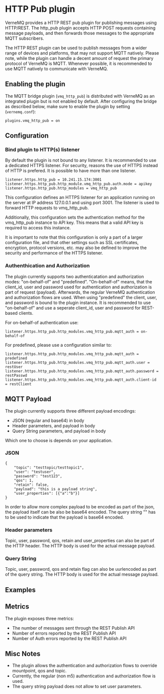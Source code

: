 # HTTP Pub plugin

VerneMQ provides a HTTP REST pub plugin for publishing messages using HTTP/REST. The http_pub plugin accepts HTTP POST requests containing message payloads, and then forwards those messages to the appropriate MQTT subscribers.

The HTTP REST plugin can be used to publish messages from a wider range of devices and platforms, that may not support MQTT natively. Please note, while the plugin can handle a decent amount of request the primary protocol of VerneMQ is MQTT. Whenever possible, it is recommended to use MQTT natively to communicate with VerneMQ. 

## Enabling the plugin

The MQTT bridge plugin (`vmq_http_pub`) is distributed with VerneMQ as an integrated plugin but is not enabled by default. After configuring the bridge as described below, make sure to enable the plugin by setting (`vernemq.conf`):

```text
plugins.vmq_http_pub = on
```

## Configuration
### Bind plugin to HTTP(s) listener
By default the plugin is not bound to any listener. It is recommended to use a dedicated HTTPS listener. For security, reasons the use of HTTPS instead of HTTP is prefered. It is possible to have more than one listener.

```text
listener.https.http_pub = 10.241.15.174:3001
listener.https.http_pub.http_module.vmq_http_pub.auth.mode = apikey
listener.https.http_pub.http_modules = vmq_http_pub
```
This configuration defines an HTTPS listener for an application running on the server at IP address 127.0.0.1 and using port 3001. The listener is used to forward HTTP requests to vmq_http_pub.

Additionally, this configuration sets the authentication method for the vmq_http_pub instance to API key. This means that a valid API key is required to access this instance.

It is important to note that this configuration is only a part of a larger configuration file, and that other settings such as SSL certificates, encryption, protocol versions, etc. may also be defined to improve the security and performance of the HTTPS listener.

### Authenthication and Authorization
The plugin currently supports two authenticatation and authorization modes: "on-behalf-of" and "predefined". "On-behalf-of" means, that the client_id, user and password used for authentication and authorization is part of request (payload). Afterwards, the regular VerneMQ authentication and authorization flows are used. When using "predefined" the client, user, and password is bound to the plugin instance. It is recommended to use "on-behalf-of" and use a seperate client_id, user and password for REST-based clients.

For on-behalf-of authentication use:
```text
listener.https.http_pub.http_modules.vmq_http_pub.mqtt_auth = on-behalf-of
```

For predefined, please use a configuration similar to:
```text
listener.https.http_pub.http_modules.vmq_http_pub.mqtt_auth = predefined
listener.https.http_pub.http_modules.vmq_http_pub.mqtt_auth.user = restUser
listener.https.http_pub.http_modules.vmq_http_pub.mqtt_auth.password = restPasswd
listener.https.http_pub.http_modules.vmq_http_pub.mqtt_auth.client-id = restClient
```


## MQTT Payload
The plugin currently supports three different payload encodings: 
* JSON (regular and base64) in body
* Header parameters, and payload in body
* Query String parameters, and payload in body

Which one to choose is depends on your application.

### JSON
```text
{
	"topic": "testtopic/testtopic1",
	"user": "testuser",
	"password": "test123",
	"qos": 1,
	"retain": false,
	"payload": "this is a payload string",
	"user_properties": [{"a":"b"}]
}
```
In order to allow more complex payload to be encoded as part of the json, the payload itself can be also be base64 encoded. The query string "" has to be used to indicate that the payload is base64 encoded.

### Header parameters
Topic, user, password, qos, retain and user_properties can also be part of the HTTP header. The HTTP body is used for the actual message payload.

### Query String
Topic, user, password, qos and retain flag can also be uurlencoded as part of the query string. The HTTP body is used for the actual message payload.

## Examples

## Metrics
The plugin exposes three metrics:
* The number of messages sent through the REST Publish API
* Number of errors reported by the REST Publish API
* Number of Auth errors reported by the REST Publish API

## Misc Notes
* The plugin allows the authentication and authorization flows to override mountpoint, qos and topic.  
* Currently, the regular (non m5) authentication and authorization flow is used.
* The query string payload does not allow to set user parameters.
